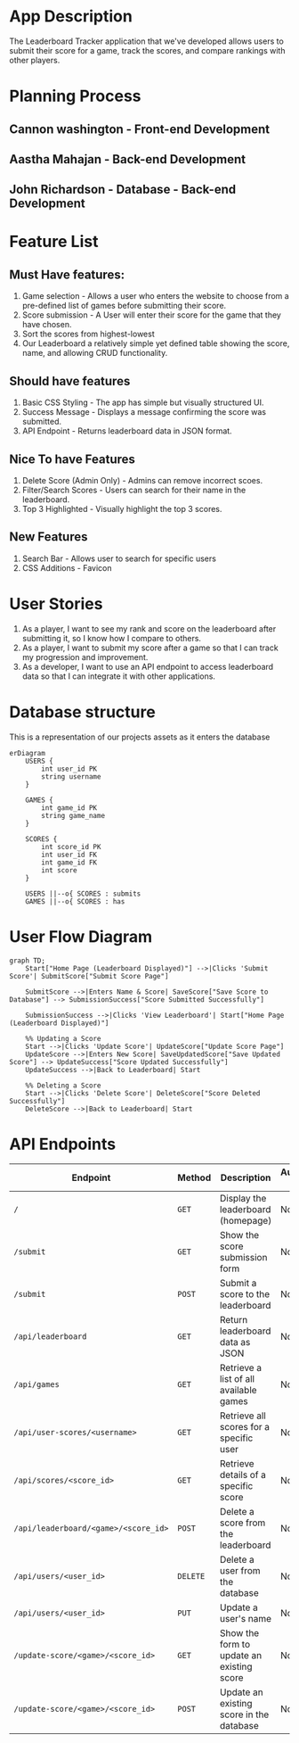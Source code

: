 # App Description 

The Leaderboard Tracker application that we've developed allows users to submit their score for a game, track the  scores, and compare rankings with other players. 

# Planning Process  

## Cannon washington - Front-end Development
## Aastha Mahajan - Back-end Development
## John Richardson - Database - Back-end Development




# Feature List

## Must Have features:

1. Game selection - Allows a user who enters the website to choose from a pre-defined list of games before submitting their score.
2. Score submission - A User will enter their score for the game that they have chosen.
3. Sort the scores from highest-lowest
4. Our Leaderboard a relatively simple yet defined table showing the score, name, and allowing CRUD functionality.

## Should have features

1. Basic CSS Styling - The app has simple but visually structured UI.
2. Success Message - Displays a message confirming the score was submitted.
3. API Endpoint - Returns leaderboard data in JSON format. 

## Nice To have Features

1. Delete Score (Admin Only) - Admins can remove incorrect scoes.
2. Filter/Search Scores - Users can search for their name in the leaderboard. 
3. Top 3 Highlighted - Visually highlight the top 3 scores.  

## New Features

1. Search Bar - Allows user to search for specific users
2. CSS Additions - Favicon

# User Stories 

1. As a player, I want to see my rank and score on the leaderboard after submitting it, so I know how I compare to others.
2. As a player, I want to submit my score after a game so that I can track my progression and improvement.
3. As a developer, I want to use an API endpoint to access leaderboard data so that I can integrate it with other applications.


# Database structure  

This is a representation of our projects assets as it enters the database 

```mermaid
erDiagram
    USERS {
        int user_id PK
        string username
    }

    GAMES {
        int game_id PK
        string game_name
    }

    SCORES {
        int score_id PK
        int user_id FK
        int game_id FK
        int score
    }

    USERS ||--o{ SCORES : submits
    GAMES ||--o{ SCORES : has
```


# User Flow Diagram

```mermaid
graph TD;
    Start["Home Page (Leaderboard Displayed)"] -->|Clicks 'Submit Score'| SubmitScore["Submit Score Page"]
    
    SubmitScore -->|Enters Name & Score| SaveScore["Save Score to Database"] --> SubmissionSuccess["Score Submitted Successfully"]
    
    SubmissionSuccess -->|Clicks 'View Leaderboard'| Start["Home Page (Leaderboard Displayed)"]

    %% Updating a Score
    Start -->|Clicks 'Update Score'| UpdateScore["Update Score Page"]
    UpdateScore -->|Enters New Score| SaveUpdatedScore["Save Updated Score"] --> UpdateSuccess["Score Updated Successfully"]
    UpdateSuccess -->|Back to Leaderboard| Start

    %% Deleting a Score
    Start -->|Clicks 'Delete Score'| DeleteScore["Score Deleted Successfully"]
    DeleteScore -->|Back to Leaderboard| Start

```
# API Endpoints

| Endpoint | Method | Description | Authentication Required |
|----------|--------|-------------|--------------------------|
| `/` | `GET` | Display the leaderboard (homepage) | No |
| `/submit` | `GET` | Show the score submission form | No |
| `/submit` | `POST` | Submit a score to the leaderboard | No |
| `/api/leaderboard` | `GET` | Return leaderboard data as JSON | No |
| `/api/games` | `GET` | Retrieve a list of all available games | No |
| `/api/user-scores/<username>` | `GET` | Retrieve all scores for a specific user | No |
| `/api/scores/<score_id>` | `GET` | Retrieve details of a specific score | No |
| `/api/leaderboard/<game>/<score_id>` | `POST` | Delete a score from the leaderboard | No |
| `/api/users/<user_id>` | `DELETE` | Delete a user from the database | No |
| `/api/users/<user_id>` | `PUT` | Update a user's name | No |
| `/update-score/<game>/<score_id>` | `GET` | Show the form to update an existing score | No |
| `/update-score/<game>/<score_id>` | `POST` | Update an existing score in the database | No |


